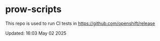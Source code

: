 # prow-scripts

This repo is used to run CI tests in https://github.com/openshift/release

Updated: 16:03 May 02 2025
